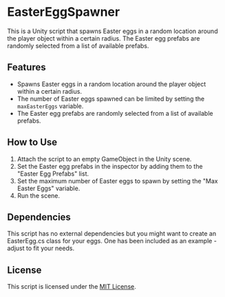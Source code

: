 # EasterEggSpawner

This is a Unity script that spawns Easter eggs in a random location around the player object within a certain radius. The Easter egg prefabs are randomly selected from a list of available prefabs.

## Features

- Spawns Easter eggs in a random location around the player object within a certain radius.
- The number of Easter eggs spawned can be limited by setting the `maxEasterEggs` variable.
- The Easter egg prefabs are randomly selected from a list of available prefabs.

## How to Use

1. Attach the script to an empty GameObject in the Unity scene.
2. Set the Easter egg prefabs in the inspector by adding them to the "Easter Egg Prefabs" list.
3. Set the maximum number of Easter eggs to spawn by setting the "Max Easter Eggs" variable.
4. Run the scene.

## Dependencies

This script has no external dependencies but you might want to create an EasterEgg.cs class for your eggs.
One has been included as an example - adjust to fit your needs.

## License

This script is licensed under the [MIT License](LICENSE).
